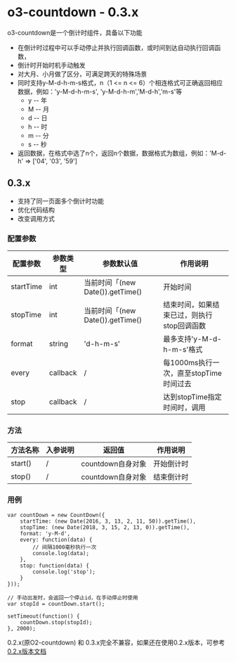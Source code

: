 # o3-countdown - 0.3.x

o3-countdown是一个倒计时组件，具备以下功能

* 在倒计时过程中可以手动停止并执行回调函数，或时间到达自动执行回调函数，
* 倒计时开始时机手动触发
* 对大月、小月做了区分，可满足跨天的特殊场景
* 同时支持y-M-d-h-m-s格式，n（1 <= n <= 6）个相连格式可正确返回相应数据，例如：'y-M-d-h-m-s', 'y-M-d-h-m','M-d-h','m-s'等
    * y -- 年
    * M -- 月
    * d -- 日
    * h -- 时
    * m -- 分
    * s -- 秒
* 返回数据，在格式中选了n个，返回n个数据，数据格式为数组，例如：'M-d-h' => ['04', '03', '59']

## 0.3.x
* 支持了同一页面多个倒计时功能
* 优化代码结构
* 改变调用方式

### 配置参数
|配置参数|参数类型| 参数默认值 |作用说明|
|---|----|-------|----|
|startTime|int|当前时间「(new Date()).getTime()|开始时间|
|stopTime|int|当前时间「(new Date()).getTime()|结束时间，如果结束已过，则执行stop回调函数|
|format|string|'d-h-m-s'|最多支持'y-M-d-h-m-s'格式|
|every|callback|/|每1000ms执行一次，直至stopTime时间过去|
|stop|callback|/|达到stopTime指定时间时，调用|

### 方法
|方法名称|入参说明|返回值|作用说明|
|-------|------ |-----|------|
|start()|/|countdown自身对象|开始倒计时|
|stop()|/|countdown自身对象|结束倒计时|

### 用例
```
var countDown = new CountDown({
    startTime: (new Date(2016, 3, 13, 2, 11, 50)).getTime(),
    stopTime: (new Date(2018, 3, 15, 2, 13, 0)).getTime(),
    format: 'y-M-d',
    every: function(data) {
        // 间隔1000毫秒执行一次
        console.log(data);
    },
    stop: function(data) {
        console.log('stop');
    }
}));

// 手动出发时，会返回一个停止id，在手动停止时使用
var stopId = countDown.start();

setTimeout(function() {
	countDown.stop(stopId);
}, 2000);
```

0.2.x(原O2-countdown) 和 0.3.x完全不兼容，如果还在使用0.2.x版本，可参考[0.2.x版本文档](https://github.com/wuguzi/O2-countdown/wiki/0.2.x%E6%96%87%E6%A1%A3)